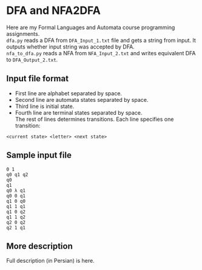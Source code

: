 # DFA and NFA2DFA

Here are my Formal Languages and Automata course programming assignments.
<br>
 `dfa.py` reads a DFA from `DFA_Input_1.txt` file and gets a string from input. It outputs whether input string was accepted by DFA.
 <br>
`nfa_to_dfa.py` reads a NFA from `NFA_Input_2.txt` and writes equivalent DFA to `DFA_Output_2.txt`.

## Input file format
 
 - First line are alphabet separated by space. <br>
 - Second line are automata states separated by space. <br>
 - Third line is initial state. <br>
 - Fourth line are terminal states separated by space. <br>
 The rest of lines determines transitions. Each line specifies one transition:
 ```text
<current state> <letter> <next state>
```
 
 ## Sample input file
 
 ```text
0 1
q0 q1 q2
q0
q1
q0 λ q1
q0 0 q1
q1 0 q0
q1 1 q1
q1 0 q2
q1 1 q2
q2 0 q2
q2 1 q1
```

## More description
Full description (in Persian) is here.
